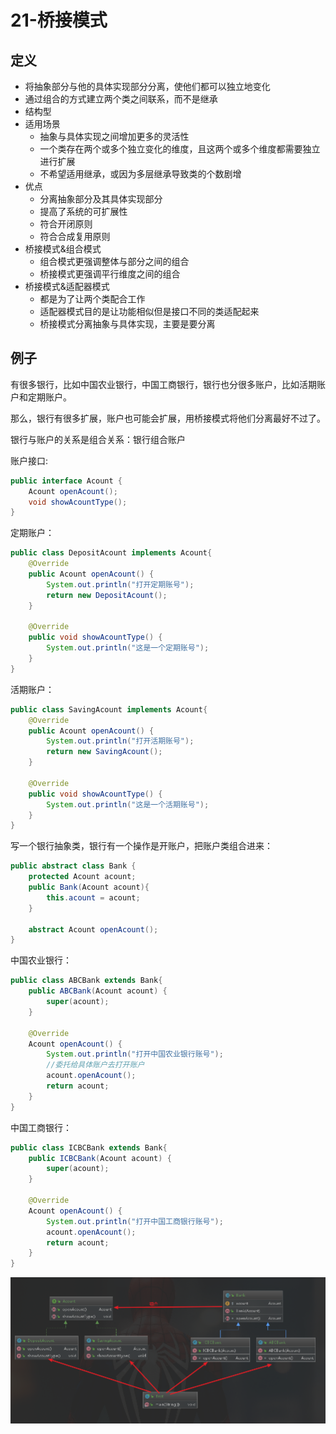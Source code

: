 # 21-桥接模式

## 定义

- 将抽象部分与他的具体实现部分分离，使他们都可以独立地变化
- 通过组合的方式建立两个类之间联系，而不是继承
- 结构型
- 适用场景
    - 抽象与具体实现之间增加更多的灵活性
    - 一个类存在两个或多个独立变化的维度，且这两个或多个维度都需要独立进行扩展
    - 不希望适用继承，或因为多层继承导致类的个数剧增
- 优点
    - 分离抽象部分及其具体实现部分
    - 提高了系统的可扩展性
    - 符合开闭原则
    - 符合合成复用原则
- 桥接模式&组合模式
    - 组合模式更强调整体与部分之间的组合
    - 桥接模式更强调平行维度之间的组合
- 桥接模式&适配器模式
    - 都是为了让两个类配合工作
    - 适配器模式目的是让功能相似但是接口不同的类适配起来
    - 桥接模式分离抽象与具体实现，主要是要分离


## 例子

有很多银行，比如中国农业银行，中国工商银行，银行也分很多账户，比如活期账户和定期账户。

那么，银行有很多扩展，账户也可能会扩展，用桥接模式将他们分离最好不过了。

银行与账户的关系是组合关系：银行组合账户

账户接口:


```java
public interface Acount {
    Acount openAcount();
    void showAcountType();
}
```

定期账户：

```java
public class DepositAcount implements Acount{
    @Override
    public Acount openAcount() {
        System.out.println("打开定期账号");
        return new DepositAcount();
    }

    @Override
    public void showAcountType() {
        System.out.println("这是一个定期账号");
    }
}
```
活期账户：

```java
public class SavingAcount implements Acount{
    @Override
    public Acount openAcount() {
        System.out.println("打开活期账号");
        return new SavingAcount();
    }

    @Override
    public void showAcountType() {
        System.out.println("这是一个活期账号");
    }
}
```

写一个银行抽象类，银行有一个操作是开账户，把账户类组合进来：

```java
public abstract class Bank {
    protected Acount acount;
    public Bank(Acount acount){
        this.acount = acount;
    }

    abstract Acount openAcount();
}
```

中国农业银行：

```java
public class ABCBank extends Bank{
    public ABCBank(Acount acount) {
        super(acount);
    }

    @Override
    Acount openAcount() {
        System.out.println("打开中国农业银行账号");
        //委托给具体账户去打开账户
        acount.openAcount();
        return acount;
    }
}
```


中国工商银行：

```java
public class ICBCBank extends Bank{
    public ICBCBank(Acount acount) {
        super(acount);
    }

    @Override
    Acount openAcount() {
        System.out.println("打开中国工商银行账号");
        acount.openAcount();
        return acount;
    }
}
```

<div align="center">
    <img src="../pic/pattern/pattern21-1.png" >
</div>